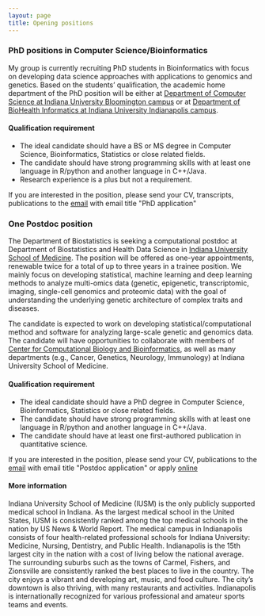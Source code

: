 ```yaml
---
layout: page
title: Opening positions
---
```


### PhD positions in Computer Science/Bioinformatics

My group is currently recruiting PhD students in Bioinformatics with focus on developing data science approaches with applications to genomics and genetics. Based on the students’ qualification, the academic home department of the PhD position will be either at [Department of Computer Science at Indiana University Bloomington campus](https://cs.indiana.edu/) or at [Department of BioHealth Informatics at Indiana University Indianapolis campus](https://soic.iupui.edu/biohealth/graduate/bioinformatics/phd/).

#### Qualification requirement

* The ideal candidate should have a BS or MS degree in Computer Science, Bioinformatics, Statistics or close related fields.
* The candidate should have strong programming skills with at least one language in R/python and another language in C++/Java.
* Research experience is a plus but not a requirement.

If you are interested in the position, please send your CV, transcripts, publications to the [email](chen61@iu.edu) with email title "PhD application"


### One Postdoc position

The Department of Biostatistics is seeking a computational postdoc at Department of Biostatistics and Health Data Science in [Indiana University School of Medicine](https://medicine.iu.edu/biostatistics). The position will be offered as one-year appointments, renewable twice for a total of up to three years in a trainee position. We mainly focus on developing statistical, machine learning and deep learning methods to analyze multi-omics data (genetic, epigenetic, transcriptomic, imaging, single-cell genomics and proteomic data) with the goal of understanding the underlying genetic architecture of complex traits and diseases.
 
The candidate is expected to work on developing statistical/computational method and software for analyzing large-scale genetic and genomics data. The candidate will have opportunities to collaborate with members of [Center for Computational Biology and Bioinformatics](https://medicine.iu.edu/research-centers/computational-biology-bioinformatics), as well as many departments (e.g., Cancer, Genetics, Neurology, Immunology) at Indiana University School of Medicine. 


#### Qualification requirement

* The ideal candidate should have a PhD degree in Computer Science, Bioinformatics, Statistics or close related fields.
* The candidate should have strong programming skills with at least one language in R/python and another language in C++/Java.
* The candidate should have at least one first-authored publication in quantitative science.

If you are interested in the position, please send your CV, publications to the [email](chen61@iu.edu) with email title "Postdoc application" or apply [online](https://indiana.peopleadmin.com/postings/11244)



#### More information

Indiana University School of Medicine (IUSM) is the only publicly supported medical school in Indiana. As the largest medical school in the United States, IUSM is consistently ranked among the top medical schools in the nation by US News & World Report. The medical campus in Indianapolis consists of four health-related professional schools for Indiana University: Medicine, Nursing, Dentistry, and Public Health. Indianapolis is the 15th largest city in the nation with a cost of living below the national average. The surrounding suburbs such as the towns of Carmel, Fishers, and Zionsville are consistently ranked the best places to live in the country. The city enjoys a vibrant and developing art, music, and food culture. The city’s downtown is also thriving, with many restaurants and activities. Indianapolis is internationally recognized for various professional and amateur sports teams and events.



